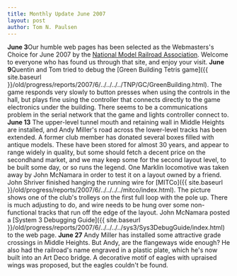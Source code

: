 ```yaml
---
title: Monthly Update June 2007 
layout: post
author: Tom N. Paulsen
---
```




 **June 3**Our humble web pages has been selected as the Webmasters's Choice for June 2007 by the [National Model Railroad Association](http://www.nmra.org/). Welcome to everyone who has found us through that site, and enjoy your visit. **June 9**Quentin and Tom tried to debug the [Green Building Tetris game]({{ site.baseurl }}/old/progress/reports/2007/6/../../../../TNP/GC/GreenBuilding.html). The game responds very slowly to button presses when using the controls in the hall, but plays fine using the controller that connects directly to the game electronics under the building. There seems to be a communications problem in the serial network that the game and lights controller connect to. **June 13** The upper\-level tunnel mouth and retaining wall in Middle Heights are installed, and Andy Miller's road across the lower\-level tracks has been extended.   A former club member has donated several boxes filled with antique models. These have been stored for almost 30 years, and appear to range widely in quality, but some should fetch a decent price on the secondhand market, and we may keep some for the second layout level, to be built some day, or so runs the legend. One Marklin locomotive was taken away by John McNamara in order to test it on a layout owned by a friend.  John Shriver finished hanging the running wire for [MITCo]({{ site.baseurl }}/old/progress/reports/2007/6/../../../../mitco/index.html). The picture shows one of the club's trolleys on the first full loop with the pole up. There is much adjusting to do, and wire needs to be hung over some non\-functional tracks that run off the edge of the layout. John McNamara posted a [System 3 Debugging Guide]({{ site.baseurl }}/old/progress/reports/2007/6/../../../../sys3/Sys3DebugGuide/index.html) to the web page. **June 27** Andy Miller has installed some attractive grade crossings in Middle Heights. But Andy, are the flangeways wide enough?  He also had the railroad's name engraved in a plastic plate, which he's now built into an Art Deco bridge. A decorative motif of eagles with upraised wings was proposed, but the eagles couldn't be found.   